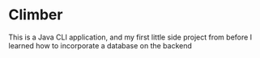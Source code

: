 # Climber
This is a Java CLI application, and my first little side project from before I learned how to incorporate a database on the backend
